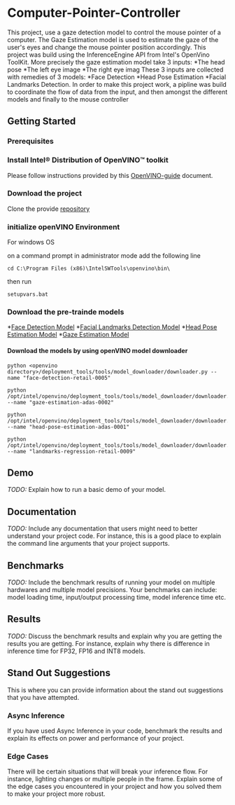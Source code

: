 # Computer-Pointer-Controller

This project, use a gaze detection model to control the mouse pointer of a computer. The Gaze Estimation model is used to estimate the gaze of the user's eyes and change the mouse pointer position accordingly. This project was build using the InferenceEngine API from Intel's OpenVino ToolKit. 
More precisely the gaze estimation model take 3 inputs: 							*The head pose
														*The left eye image
														*The right eye imag
These 3 inputs are collected with remedies of 3 models: 							*Face Detection
														*Head Pose Estimation
														*Facial Landmarks Detection.
In order to make this project work, a pipline was build to coordinate the flow of data from the input, and then amongst the different models and finally to the mouse controller

## Getting Started

### Prerequisites

### Install Intel® Distribution of OpenVINO™ toolkit

Please follow instructions provided by this [OpenVINO-guide](https://docs.openvinotoolkit.org/latest/) document.

### Download the project 

Clone the  provide [repository](https://github.com/gelhteag/Computer-Pointer-Controller)



### initialize openVINO Environment

For windows OS 

on a command prompt in administrator mode add the following  line

```
cd C:\Program Files (x86)\IntelSWTools\openvino\bin\
```
then run 
```
setupvars.bat
```
### Download the pre-trainde models

 *[Face Detection Model](https://docs.openvinotoolkit.org/2020.2/_models_intel_face_detection_retail_0005_description_face_detection_retail_0005.html)
 *[Facial Landmarks Detection Model](https://docs.openvinotoolkit.org/latest/omz_models_intel_landmarks_regression_retail_0009_description_landmarks_regression_retail_0009.html)
 *[Head Pose Estimation Model](https://docs.openvinotoolkit.org/latest/omz_models_intel_head_pose_estimation_adas_0001_description_head_pose_estimation_adas_0001.html)
 *[Gaze Estimation Model](https://docs.openvinotoolkit.org/latest/omz_models_intel_gaze_estimation_adas_0002_description_gaze_estimation_adas_0002.html)

 #### Download the models by using openVINO model downloader
 ```
 python <openvino directory>/deployment_tools/tools/model_downloader/downloader.py --name "face-detection-retail-0005"
```

```
python /opt/intel/openvino/deployment_tools/tools/model_downloader/downloader.py --name "gaze-estimation-adas-0002"
```
```
python /opt/intel/openvino/deployment_tools/tools/model_downloader/downloader.py --name "head-pose-estimation-adas-0001"
```
```
python /opt/intel/openvino/deployment_tools/tools/model_downloader/downloader.py --name "landmarks-regression-retail-0009"
```

## Demo
*TODO:* Explain how to run a basic demo of your model.

## Documentation
*TODO:* Include any documentation that users might need to better understand your project code. For instance, this is a good place to explain the command line arguments that your project supports.

## Benchmarks
*TODO:* Include the benchmark results of running your model on multiple hardwares and multiple model precisions. Your benchmarks can include: model loading time, input/output processing time, model inference time etc.

## Results
*TODO:* Discuss the benchmark results and explain why you are getting the results you are getting. For instance, explain why there is difference in inference time for FP32, FP16 and INT8 models.

## Stand Out Suggestions
This is where you can provide information about the stand out suggestions that you have attempted.

### Async Inference
If you have used Async Inference in your code, benchmark the results and explain its effects on power and performance of your project.

### Edge Cases
There will be certain situations that will break your inference flow. For instance, lighting changes or multiple people in the frame. Explain some of the edge cases you encountered in your project and how you solved them to make your project more robust.
